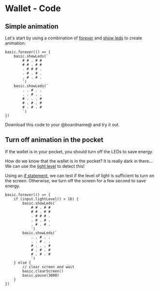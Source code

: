 # Wallet - Code

## Simple animation

Let's start by using a combination of [forever](/reference/basic/forever) and [show leds](/reference/basic/show-leds) to create animation:

```blocks
basic.forever(() => {
    basic.showLeds(`
        # # . # #
        # # . # #
        . # # # .
        . # . # .
        . # . # .
        `)
    basic.showLeds(`
        . . # . .
        . . # . .
        # . . . #
        # . # . #
        # . # . #
        `)
})
```

Download this code to your @boardname@ and try it out.

## Turn off animation in the pocket

If the wallet is in your pocket, you should turn off the LEDs to save energy.

How do we know that the wallet is in the pocket? It is really dark in there... We can use the [light level](/reference/input/light-level) to detect this!

Using an [if statement](/blocks/logic/if), we can test if the level of light is sufficient to turn on the screen. Otherwise, we turn off the screen for a few second to save energy.

```blocks
basic.forever(() => {
    if (input.lightLevel() > 16) {
        basic.showLeds(`
            # # . # #
            # # . # #
            . # # # .
            . # . # .
            . # . # .
            `)
        basic.showLeds(`
            . . # . .
            . . # . .
            # . . . #
            # . # . #
            # . # . #
            `)
    } else {        
        // clear screen and wait
        basic.clearScreen()
        basic.pause(3000)
    }
})
```